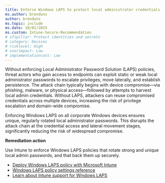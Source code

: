 ```yaml
---
title: Enforce Windows LAPS to protect local administrator credentials
ms.author: brenduns
author: brenduns
ms.topic: include
ms.date: 10/01/2025
ms.custom: Intune-Secure-Recommendation
# sfipillar: Protect identities and secrets
# category: Devices
# risklevel: High
# userimpact: Low
# implementationcost: Low
---
```

Without enforcing Local Administrator Password Solution (LAPS) policies, threat actors who gain access to endpoints can exploit static or weak local administrator passwords to escalate privileges, move laterally, and establish persistence. The attack chain typically begins with device compromise—via phishing, malware, or physical access—followed by attempts to harvest local admin credentials. Without LAPS, attackers can reuse compromised credentials across multiple devices, increasing the risk of privilege escalation and domain-wide compromise.

Enforcing Windows LAPS on all corporate Windows devices ensures unique, regularly rotated local administrator passwords. This disrupts the attack chain at the credential access and lateral movement stages, significantly reducing the risk of widespread compromise.

**Remediation action**

Use Intune to enforce Windows LAPS policies that rotate strong and unique local admin passwords, and that back them up securely.

- [Deploy Windows LAPS policy with Microsoft Intune](/intune/intune-service/protect/windows-laps-policy#create-a-laps-policy)
- [Windows LAPS policy settings reference](/windows-server/identity/laps/laps-management-policy-settings)
- [Learn about Intune support for Windows LAPS](/intune/intune-service/protect/windows-laps-overview)
